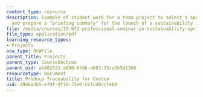 ```yaml
---
content_type: resource
description: Example of student work for a team project to select a specific organization
  and prepare a "briefing summary" for the launch of a sustainability initiative.
file: /media/courses/15-972-professional-seminar-in-sustainability-spring-2010/d966a3b5ef9f9f1072e0cb1cd0ccfeb0_MIT15_972S10_pres05.pdf
file_type: application/pdf
learning_resource_types:
- Projects
ocw_type: OCWFile
parent_title: Projects
parent_type: CourseSection
parent_uid: a6482521-a090-87d6-d603-35ca5b5d1360
resourcetype: Document
title: Produce Traceability for Costco
uid: d966a3b5-ef9f-9f10-72e0-cb1cd0ccfeb0
---
```

